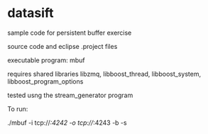 datasift
========

sample code for persistent buffer exercise

source code and eclipse .project files

executable program: mbuf

requires shared libraries libzmq, libboost_thread, libboost_system, libboost_program_options

tested usng the stream_generator program

To run:

./mbuf -i tcp://*:4242 -o tcp://*:4243 -b <name of buffer file> -s <size in Gbs of buffer file>


